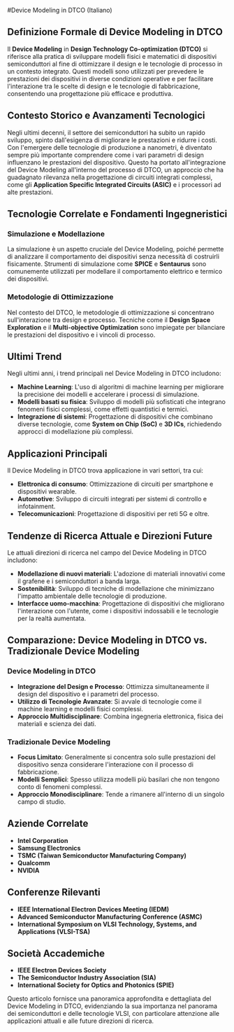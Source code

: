 #Device Modeling in DTCO (Italiano)

## Definizione Formale di Device Modeling in DTCO

Il **Device Modeling** in **Design Technology Co-optimization (DTCO)** si riferisce alla pratica di sviluppare modelli fisici e matematici di dispositivi semiconduttori al fine di ottimizzare il design e le tecnologie di processo in un contesto integrato. Questi modelli sono utilizzati per prevedere le prestazioni dei dispositivi in diverse condizioni operative e per facilitare l'interazione tra le scelte di design e le tecnologie di fabbricazione, consentendo una progettazione più efficace e produttiva.

## Contesto Storico e Avanzamenti Tecnologici

Negli ultimi decenni, il settore dei semiconduttori ha subito un rapido sviluppo, spinto dall'esigenza di migliorare le prestazioni e ridurre i costi. Con l'emergere delle tecnologie di produzione a nanometri, è diventato sempre più importante comprendere come i vari parametri di design influenzano le prestazioni del dispositivo. Questo ha portato all'integrazione del Device Modeling all'interno del processo di DTCO, un approccio che ha guadagnato rilevanza nella progettazione di circuiti integrati complessi, come gli **Application Specific Integrated Circuits (ASIC)** e i processori ad alte prestazioni.

## Tecnologie Correlate e Fondamenti Ingegneristici

### Simulazione e Modellazione

La simulazione è un aspetto cruciale del Device Modeling, poiché permette di analizzare il comportamento dei dispositivi senza necessità di costruirli fisicamente. Strumenti di simulazione come **SPICE** e **Sentaurus** sono comunemente utilizzati per modellare il comportamento elettrico e termico dei dispositivi.

### Metodologie di Ottimizzazione

Nel contesto del DTCO, le metodologie di ottimizzazione si concentrano sull'interazione tra design e processo. Tecniche come il **Design Space Exploration** e il **Multi-objective Optimization** sono impiegate per bilanciare le prestazioni del dispositivo e i vincoli di processo.

## Ultimi Trend

Negli ultimi anni, i trend principali nel Device Modeling in DTCO includono:

- **Machine Learning**: L'uso di algoritmi di machine learning per migliorare la precisione dei modelli e accelerare i processi di simulazione.
- **Modelli basati su fisica**: Sviluppo di modelli più sofisticati che integrano fenomeni fisici complessi, come effetti quantistici e termici.
- **Integrazione di sistemi**: Progettazione di dispositivi che combinano diverse tecnologie, come **System on Chip (SoC)** e **3D ICs**, richiedendo approcci di modellazione più complessi.

## Applicazioni Principali

Il Device Modeling in DTCO trova applicazione in vari settori, tra cui:

- **Elettronica di consumo**: Ottimizzazione di circuiti per smartphone e dispositivi wearable.
- **Automotive**: Sviluppo di circuiti integrati per sistemi di controllo e infotainment.
- **Telecomunicazioni**: Progettazione di dispositivi per reti 5G e oltre.

## Tendenze di Ricerca Attuale e Direzioni Future

Le attuali direzioni di ricerca nel campo del Device Modeling in DTCO includono:

- **Modellazione di nuovi materiali**: L'adozione di materiali innovativi come il grafene e i semiconduttori a banda larga.
- **Sostenibilità**: Sviluppo di tecniche di modellazione che minimizzano l'impatto ambientale delle tecnologie di produzione.
- **Interfacce uomo-macchina**: Progettazione di dispositivi che migliorano l'interazione con l'utente, come i dispositivi indossabili e le tecnologie per la realtà aumentata.

## Comparazione: Device Modeling in DTCO vs. Tradizionale Device Modeling

### Device Modeling in DTCO

- **Integrazione del Design e Processo**: Ottimizza simultaneamente il design del dispositivo e i parametri del processo.
- **Utilizzo di Tecnologie Avanzate**: Si avvale di tecnologie come il machine learning e modelli fisici complessi.
- **Approccio Multidisciplinare**: Combina ingegneria elettronica, fisica dei materiali e scienza dei dati.

### Tradizionale Device Modeling

- **Focus Limitato**: Generalmente si concentra solo sulle prestazioni del dispositivo senza considerare l'interazione con il processo di fabbricazione.
- **Modelli Semplici**: Spesso utilizza modelli più basilari che non tengono conto di fenomeni complessi.
- **Approccio Monodisciplinare**: Tende a rimanere all'interno di un singolo campo di studio.

## Aziende Correlate

- **Intel Corporation**
- **Samsung Electronics**
- **TSMC (Taiwan Semiconductor Manufacturing Company)**
- **Qualcomm**
- **NVIDIA**

## Conferenze Rilevanti

- **IEEE International Electron Devices Meeting (IEDM)**
- **Advanced Semiconductor Manufacturing Conference (ASMC)**
- **International Symposium on VLSI Technology, Systems, and Applications (VLSI-TSA)**

## Società Accademiche

- **IEEE Electron Devices Society**
- **The Semiconductor Industry Association (SIA)**
- **International Society for Optics and Photonics (SPIE)**

Questo articolo fornisce una panoramica approfondita e dettagliata del Device Modeling in DTCO, evidenziando la sua importanza nel panorama dei semiconduttori e delle tecnologie VLSI, con particolare attenzione alle applicazioni attuali e alle future direzioni di ricerca.